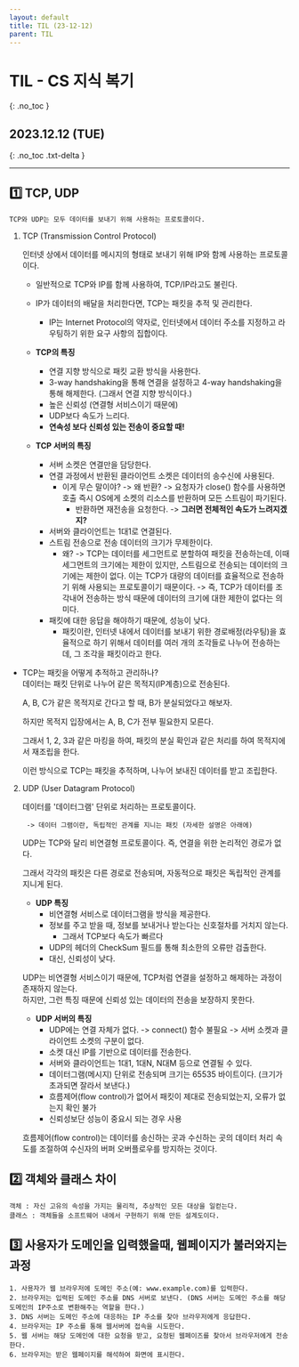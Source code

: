 ```yaml
---
layout: default
title: TIL (23-12-12)
parent: TIL
---
```


# TIL - CS 지식 복기
{: .no_toc }

## 2023.12.12 (TUE)
{: .no_toc .txt-delta }

---

## 1️⃣ TCP, UDP
    TCP와 UDP는 모두 데이터를 보내기 위해 사용하는 프로토콜이다.

1. TCP (Transmission Control Protocol)

    인터넷 상에서 데이터를 메시지의 형태로 보내기 위해 IP와 함께 사용하는 프로토콜이다.

    - 일반적으로 TCP와 IP를 함께 사용하여, TCP/IP라고도 불린다.  


    - IP가 데이터의 배달을 처리한다면, TCP는 패킷을 추적 및 관리한다.
      - IP는 Internet Protocol의 약자로, 인터넷에서 데이터 주소를 지정하고 라우팅하기 위한 요구 사항의 집합이다.


    - **TCP의 특징**
      - 연결 지향 방식으로 패킷 교환 방식을 사용한다.
      - 3-way handshaking을 통해 연결을 설정하고 4-way handshaking을 통해 해제한다. (그래서 연결 지향 방식이다.)
      - 높은 신뢰성 (연결형 서비스이기 때문에)
      - UDP보다 속도가 느리다.
      - **연속성 보다 신뢰성 있는 전송이 중요할 때!**


    - **TCP 서버의 특징**
      - 서버 소켓은 연결만을 담당한다.
      - 연결 과정에서 반환된 클라이언트 소켓은 데이터의 송수신에 사용된다.
        - 이게 무슨 말이야? -> 왜 반환? -> 요청자가 close() 함수를 사용하면 호출 즉시 OS에게 소켓의 리소스를 반환하며 모든 스트림이 파기된다.
          - 반환하면 재전송을 요청한다. -> **그러면 전체적인 속도가 느려지겠지?**
      - 서버와 클라이언트는 1대1로 연결된다.
      - 스트림 전송으로 전송 데이터의 크기가 무제한이다.
        - 왜? -> TCP는 데이터를 세그먼트로 분할하여 패킷을 전송하는데, 이때 세그먼트의 크기에는 제한이 있지만, 스트림으로 전송되는 데이터의 크기에는 제한이 없다. 이는 TCP가 대량의 데이터를 효율적으로 전송하기 위해 사용되는 프로토콜이기 때문이다. -> 즉, TCP가 데이터를 조각내어 전송하는 방식 때문에 데이터의 크기에 대한 제한이 없다는 의미다.
      - 패킷에 대한 응답을 해야하기 때문에, 성능이 낮다.
        - 패킷이란, 인터넷 내에서 데이터를 보내기 위한 경로배정(라우팅)을 효율적으로 하기 위해서 데이터를 여러 개의 조각들로 나누어 전송하는데, 그 조각을 패킷이라고 한다.


- TCP는 패킷을 어떻게 추적하고 관리하나?  
    데이터는 패킷 단위로 나누어 같은 목적지(IP계층)으로 전송된다.

    A, B, C가 같은 목적지로 간다고 할 때, B가 분실되었다고 해보자.

    하지만 목적지 입장에서는 A, B, C가 전부 필요한지 모른다.

    그래서 1, 2, 3과 같은 마킹을 하여, 패킷의 분실 확인과 같은 처리를 하여 목적지에서 재조립을 한다.

    이런 방식으로 TCP는 패킷을 추적하며, 나누어 보내진 데이터를 받고 조립한다.


2. UDP (User Datagram Protocol)

    데이터를 '데이터그램' 단위로 처리하는 프로토콜이다.

        -> 데이터 그램이란, 독립적인 관계를 지니는 패킷 (자세한 설명은 아래에)

    UDP는 TCP와 달리 비연결형 프로토콜이다. 즉, 연결을 위한 논리적인 경로가 없다.

    그래서 각각의 패킷은 다른 경로로 전송되며, 자동적으로 패킷은 독립적인 관계를 지니게 된다.

    - **UDP 특징**
        - 비연결형 서비스로 데이터그램을 방식을 제공한다.
        - 정보를 주고 받을 때, 정보를 보내거나 받는다는 신호절차를 거치지 않는다.
          - 그래서 TCP보다 속도가 빠르다
        - UDP의 헤더의 CheckSum 필드를 통해 최소한의 오류만 검출한다.
        - 대신, 신뢰성이 낮다.


    UDP는 비연결형 서비스이기 때문에, TCP처럼 연결을 설정하고 해제하는 과정이 존재하지 않는다.  
    하지만, 그런 특징 때문에 신뢰성 있는 데이터의 전송을 보장하지 못한다.

    - **UDP 서버의 특징**
      - UDP에는 연결 자체가 없다. -> connect() 함수 불필요 -> 서버 소켓과 클라이언트 소켓의 구분이 없다.
      - 소켓 대신 IP를 기반으로 데이터를 전송한다.
      - 서버와 클라이언트는 1대1, 1대N, N대M 등으로 연결될 수 있다.
      - 데이터그램(메시지) 단위로 전송되며 크기는 65535 바이트이다. (크기가 초과되면 잘라서 보낸다.)
      - 흐름제어(flow control)가 없어서 패킷이 제대로 전송되었는지, 오류가 없는지 확인 불가
      - 신뢰성보단 성능이 중요시 되는 경우 사용


    흐름제어(flow control)는 데이터를 송신하는 곳과 수신하는 곳의 데이터 처리 속도를 조절하여 수신자의 버퍼 오버플로우를 방지하는 것이다.


## 2️⃣ 객체와 클래스 차이  

    객체 : 자신 고유의 속성을 가지는 물리적, 추상적인 모든 대상을 일컫는다.
    클래스 : 객체들을 소프트웨어 내에서 구현하기 위해 만든 설계도이다.

## 3️⃣ 사용자가 도메인을 입력했을때, 웹페이지가 불러와지는 과정  

    1. 사용자가 웹 브라우저에 도메인 주소(예: www.example.com)를 입력한다.
    2. 브라우저는 입력된 도메인 주소를 DNS 서버로 보낸다. (DNS 서버는 도메인 주소를 해당 도메인의 IP주소로 변환해주는 역할을 한다.)
    3. DNS 서버는 도메인 주소에 대응하는 IP 주소를 찾아 브라우저에게 응답한다.
    4. 브라우저는 IP 주소를 통해 웹서버에 접속을 시도한다.
    5. 웹 서버는 해당 도메인에 대한 요청을 받고, 요청된 웹페이즈를 찾아서 브라우저에게 전송한다.
    6. 브라우저는 받은 웹페이지를 해석하여 화면에 표시한다.